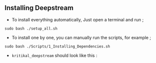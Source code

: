 ## Installing Deepstream
* To install everything automatically, Just open a terminal and run ;
```
sudo bash ./setup_all.sh
```
* To install one by one, you can manually run the scripts, for example ;

```
sudo bash ./Scripts/1_Installing_Dependencies.sh
```
- `kritikal_deepstream` should look like this :  